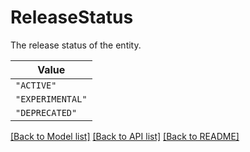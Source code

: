 # ReleaseStatus

The release status of the entity.

| **Value** |
| --------- |
| `"ACTIVE"` |
| `"EXPERIMENTAL"` |
| `"DEPRECATED"` |


[[Back to Model list]](../../../README.md#models-v2-link) [[Back to API list]](../../../README.md#apis-v2-link) [[Back to README]](../../../README.md)
